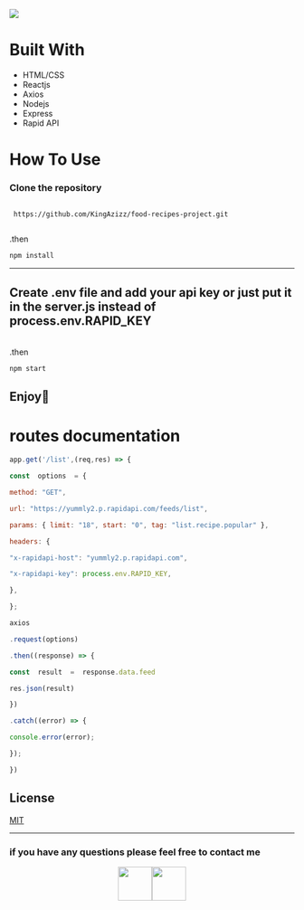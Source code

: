 ![](https://img.shields.io/badge/Status-unfinished%20project-red?style=for-the-badge&logo=)

# Built With 
<ul>
<li>HTML/CSS</li>
<li>Reactjs</li>
<li>Axios</li>
<li>Nodejs</li>
<li>Express</li>
<li>Rapid API</li>
</ul>


# How To Use 


### Clone the repository  

  <code>
 https://github.com/KingAzizz/food-recipes-project.git
  </code>

<br>


.then
```bash
npm install
```
---
## Create .env file and add your api key or just put it in the server.js instead of <strong> process.env.RAPID_KEY </strong>
<br>
.then

```bash
npm start
```
Enjoy🥳
---
# routes documentation
```javascript
app.get('/list',(req,res) => {

const  options  = {

method: "GET",

url: "https://yummly2.p.rapidapi.com/feeds/list",

params: { limit: "18", start: "0", tag: "list.recipe.popular" },

headers: {

"x-rapidapi-host": "yummly2.p.rapidapi.com",

"x-rapidapi-key": process.env.RAPID_KEY,

},

};

axios

.request(options)

.then((response) => {

const  result  =  response.data.feed

res.json(result)

})

.catch((error) => {

console.error(error);

});

})
```

## License
[MIT](https://choosealicense.com/licenses/mit/)

---
### if you have any questions please feel free to contact me 
<p style="display:flex; justify-content:center;">
<a href="https://twitter.com/xilAziz"> <img src ="http://assets.stickpng.com/images/580b57fcd9996e24bc43c53e.png" width="60px"></a>
<a href="mailto:azizalsunaydi@gmail.com"> <img src ="https://www.freeiconspng.com/uploads/file-tk-email-icon-svg-28.png" width="60px"></a>
</p>

